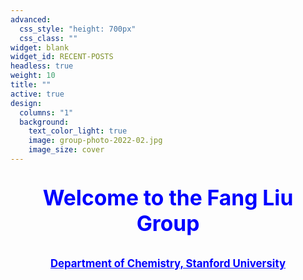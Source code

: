 ```yaml
---
advanced:
  css_style: "height: 700px"
  css_class: ""
widget: blank
widget_id: RECENT-POSTS
headless: true
weight: 10
title: ""
active: true
design:
  columns: "1"
  background:
    text_color_light: true
    image: group-photo-2022-02.jpg
    image_size: cover
---
```

<p style="text-align: center; font-size: 240%; font-weight: bold; color: blue"> Welcome to the Fang Liu Group </p>

<p style="text-align: center; font-size: 120%;"><a href="https://chemistry.stanford.edu/" style="color: blue; font-weight: bold;">Department of Chemistry, Stanford University</a></p>
